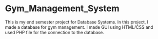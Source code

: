 # Gym_Management_System
This is my end semester project for Database Systems. In this project, I made a database for gym management. I made GUI using HTML/CSS and used PHP file for the connection to the database.
